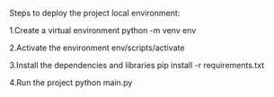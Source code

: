 Steps to deploy the project local environment:

1.Create a virtual environment
    python -m venv env

2.Activate the environment
    env/scripts/activate

3.Install the dependencies and libraries
    pip install -r requirements.txt

4.Run the project
    python main.py
